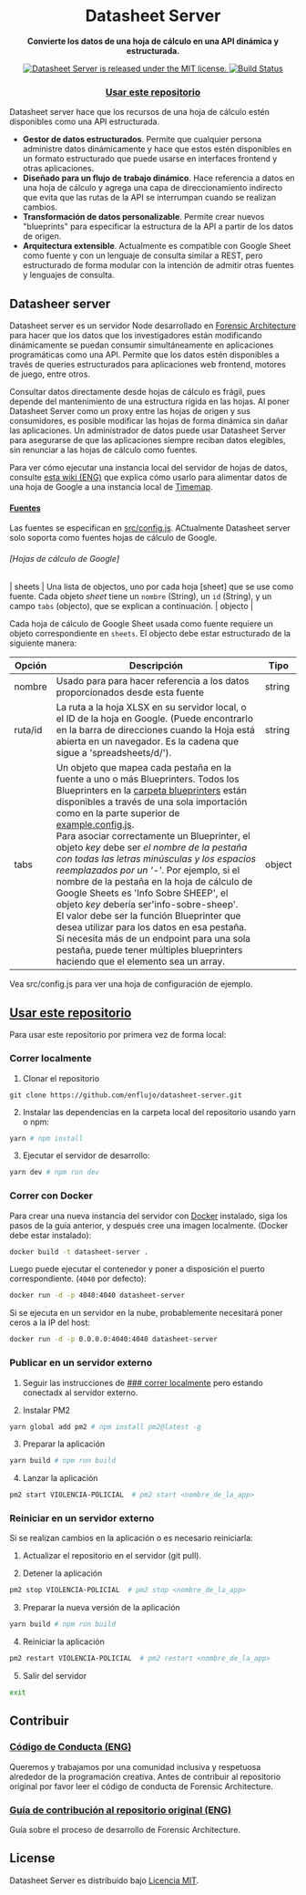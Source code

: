 <h1 align="center">
  Datasheet Server
</h1>

<p align="center">
  <strong>Convierte los datos de una hoja de cálculo en una API dinámica y estructurada. </strong><br>
</p>
<p align="center">
  <a href="https://github.com/forensic-architecture/datasheet-server/blob/master/LICENSE">
    <img src="https://img.shields.io/badge/license-MIT-blue.svg" alt="Datasheet Server is released under the MIT license." />
  </a>
  <a href="https://travis-ci.com/forensic-architecture/datasheet-server">
    <img src="https://travis-ci.com/forensic-architecture/datasheet-server.svg?branch=develop" alt="Build Status"/>
  </a>
</p>

<h3 align="center">
  <a href="#usar-este-repositorio">Usar este repositorio</a>
</h3>

Datasheet server hace que los recursos de una hoja de cálculo estén disponibles como una API estructurada.

- **Gestor de datos estructurados**. Permite que cualquier persona administre datos dinámicamente y hace que estos estén disponibles en un formato estructurado que puede usarse en interfaces frontend y otras aplicaciones.
- **Diseñado para un flujo de trabajo dinámico**. Hace referencia a datos en una hoja de cálculo y agrega una capa de direccionamiento indirecto que evita que las rutas de la API se interrumpan cuando se realizan cambios.
- **Transformación de datos personalizable**. Permite crear nuevos "blueprints" para especificar la estructura de la API a partir de los datos de origen.
- **Arquitectura extensible**. Actualmente es compatible con Google Sheet como fuente y con un lenguaje de consulta similar a REST, pero estructurado de forma modular con la intención de admitir otras fuentes y lenguajes de consulta.

## Datasheer server

Datasheet server es un servidor Node desarrollado en [Forensic Architecture](https://forensic-architecture.org) para hacer que los datos que los investigadores están modificando dinámicamente se puedan consumir simultáneamente en aplicaciones programáticas como una API. Permite que los datos estén disponibles a través de queries estructurados para aplicaciones web frontend, motores de juego, entre otros.

Consultar datos directamente desde hojas de cálculo es frágil, pues depende del mantenimiento de una estructura rígida en las hojas. Al poner Datasheet Server como un proxy entre las hojas de origen y sus consumidores, es posible modificar las hojas de forma dinámica sin dañar las aplicaciones. Un administrador de datos puede usar Datasheet Server para asegurarse de que las aplicaciones siempre reciban datos elegibles, sin renunciar a las hojas de cálculo como fuentes.

Para ver cómo ejecutar una instancia local del servidor de hojas de datos, consulte [esta wiki (ENG)](https://github.com/forensic-architecture/timemap/wiki/running-timemap-and-datasheet-server-locally) que explica cómo usarlo para alimentar datos de una hoja de Google a una instancia local de [Timemap](https://github.com/enflujo/timemap).

#### [Fuentes](#fuentes)

Las fuentes se especifican en [src/config.js](https://github.com/enflujo/datasheet-server/blob/develop/src/config.js). ACtualmente Datasheet server solo soporta como fuentes hojas de cálculo de Google.

###### [Hojas de cálculo de Google]

| sheets | Una lista de objectos, uno por cada hoja [sheet] que se use como fuente. Cada objeto _sheet_ tiene un `nombre` (String), un `id` (String), y un campo `tabs` (objecto), que se explican a continuación. | objecto |

Cada hoja de cálculo de Google Sheet usada como fuente requiere un objeto correspondiente en `sheets`. El objecto debe estar estructurado de la siguiente manera:

| Opción  | Descripción                                                                                                                                                                                                                                                                                                                                                                                                                                                                                                                                                                                                                                                                                                                                                                                                                                 | Tipo   |
| ------- | ------------------------------------------------------------------------------------------------------------------------------------------------------------------------------------------------------------------------------------------------------------------------------------------------------------------------------------------------------------------------------------------------------------------------------------------------------------------------------------------------------------------------------------------------------------------------------------------------------------------------------------------------------------------------------------------------------------------------------------------------------------------------------------------------------------------------------------------- | ------ |
| nombre  | Usado para para hacer referencia a los datos proporcionados desde esta fuente                                                                                                                                                                                                                                                                                                                                                                                                                                                                                                                                                                                                                                                                                                                                                               | string |
| ruta/id | La ruta a la hoja XLSX en su servidor local, o el ID de la hoja en Google. (Puede encontrarlo en la barra de direcciones cuando la Hoja está abierta en un navegador. Es la cadena que sigue a 'spreadsheets/d/').                                                                                                                                                                                                                                                                                                                                                                                                                                                                                                                                                                                                                          | string |
| tabs    | Un objeto que mapea cada pestaña en la fuente a uno o más Blueprinters. Todos los Blueprinters en la [carpeta blueprinters](/lib/blueprinters) están disponibles a través de una sola importación como en la parte superior de [example.config.js](/src/example.config.js). <br> Para asociar correctamente un Blueprinter, el objeto _key_ debe ser _el nombre de la pestaña con todas las letras minúsculas y los espacios reemplazados por un '-'_. Por ejemplo, si el nombre de la pestaña en la hoja de cálculo de Google Sheets es 'Info Sobre SHEEP', el objeto _key_ debería ser'info-sobre-sheep'. <br> El valor debe ser la función Blueprinter que desea utilizar para los datos en esa pestaña. Si necesita más de un endpoint para una sola pestaña, puede tener múltiples blueprinters haciendo que el elemento sea un array. | object |

Vea src/config.js para ver una hoja de configuración de ejemplo.

## [Usar este repositorio](#quickstart)

Para usar este repositorio por primera vez de forma local:

### Correr localmente

1. Clonar el repositorio

```
git clone https://github.com/enflujo/datasheet-server.git
```

2. Instalar las dependencias en la carpeta local del repositorio usando yarn o npm:

```sh
yarn # npm install
```

3. Ejecutar el servidor de desarrollo:

```sh
yarn dev # npm run dev
```

### Correr con Docker

Para crear una nueva instancia del servidor con [Docker](https://www.docker.com/) instalado, siga los pasos de la guía anterior, y después cree una imagen localmente. (Docker debe estar instalado):

```sh
docker build -t datasheet-server .
```

Luego puede ejecutar el contenedor y poner a disposición el puerto correspondiente. (`4040` por defecto):

```sh
docker run -d -p 4040:4040 datasheet-server
```

Si se ejecuta en un servidor en la nube, probablemente necesitará poner ceros a la IP del host:

```sh
docker run -d -p 0.0.0.0:4040:4040 datasheet-server
```

### Publicar en un servidor externo

1. Seguir las instrucciones de [### correr localmente](#quickstart) pero estando conectadx al servidor externo.

2. Instalar PM2

```sh
yarn global add pm2 # npm install pm2@latest -g
```

3. Preparar la aplicación

```sh
yarn build # npm run build
```

4. Lanzar la aplicación

```sh
pm2 start VIOLENCIA-POLICIAL  # pm2 start <nombre_de_la_app>
```

### Reiniciar en un servidor externo

Si se realizan cambios en la aplicación o es necesario reiniciarla:

1. Actualizar el repositorio en el servidor (git pull).

2. Detener la aplicación

```sh
pm2 stop VIOLENCIA-POLICIAL  # pm2 stop <nombre_de_la_app>
```

3. Preparar la nueva versión de la aplicación

```sh
yarn build # npm run build
```

4. Reiniciar la aplicación

```sh
pm2 restart VIOLENCIA-POLICIAL  # pm2 restart <nombre_de_la_app>
```

5. Salir del servidor

```sh
exit
```

## Contribuir

### [Código de Conducta (ENG)](CODE_OF_CONDUCT.md)

Queremos y trabajamos por una comunidad inclusiva y respetuosa alrededor de la programación creativa. Antes de contribuir al repositorio original por favor leer el código de conducta de Forensic Architecture.

### [Guía de contribución al repositorio original (ENG)](CONTRIBUTING.md)

Guía sobre el proceso de desarrollo de Forensic Architecture.

## License

Datasheet Server es distribuido bajo [Licencia MIT](https://github.com/forensic-architecture/datasheet-server/blob/develop/LICENSE).
